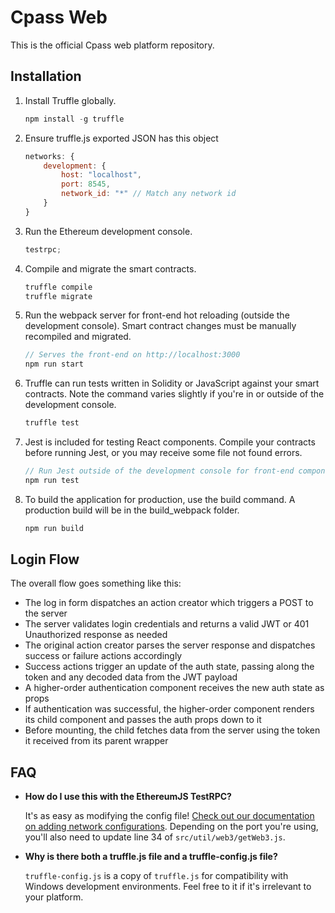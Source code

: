 # Cpass Web

This is the official Cpass web platform repository.

## Installation

1. Install Truffle globally.

   ```javascript
   npm install -g truffle
   ```

2. Ensure truffle.js exported JSON has this object

   ```javascript
   networks: {
       development: {
           host: "localhost",
           port: 8545,
           network_id: "*" // Match any network id
       }
   }
   ```

3. Run the Ethereum development console.

   ```javascript
   testrpc;
   ```

4. Compile and migrate the smart contracts.

   ```javascript
   truffle compile
   truffle migrate
   ```

5. Run the webpack server for front-end hot reloading (outside the development
   console). Smart contract changes must be manually recompiled and migrated.

   ```javascript
   // Serves the front-end on http://localhost:3000
   npm run start
   ```

6. Truffle can run tests written in Solidity or JavaScript against your smart
   contracts. Note the command varies slightly if you're in or outside of the
   development console.

   ```javascript
   truffle test
   ```

7. Jest is included for testing React components. Compile your contracts before
   running Jest, or you may receive some file not found errors.

   ```javascript
   // Run Jest outside of the development console for front-end component tests.
   npm run test
   ```

8. To build the application for production, use the build command. A production
   build will be in the build_webpack folder.
   ```javascript
   npm run build
   ```

## Login Flow

The overall flow goes something like this:

* The log in form dispatches an action creator which triggers a POST to the
  server
* The server validates login credentials and returns a valid JWT or 401
  Unauthorized response as needed
* The original action creator parses the server response and dispatches success
  or failure actions accordingly
* Success actions trigger an update of the auth state, passing along the token
  and any decoded data from the JWT payload
* A higher-order authentication component receives the new auth state as props
* If authentication was successful, the higher-order component renders its child
  component and passes the auth props down to it
* Before mounting, the child fetches data from the server using the token it
  received from its parent wrapper

## FAQ

* **How do I use this with the EthereumJS TestRPC?**

  It's as easy as modifying the config file!
  [Check out our documentation on adding network configurations](http://truffleframework.com/docs/advanced/configuration#networks).
  Depending on the port you're using, you'll also need to update line 34 of
  `src/util/web3/getWeb3.js`.

* **Why is there both a truffle.js file and a truffle-config.js file?**

  `truffle-config.js` is a copy of `truffle.js` for compatibility with Windows
  development environments. Feel free to it if it's irrelevant to your platform.
